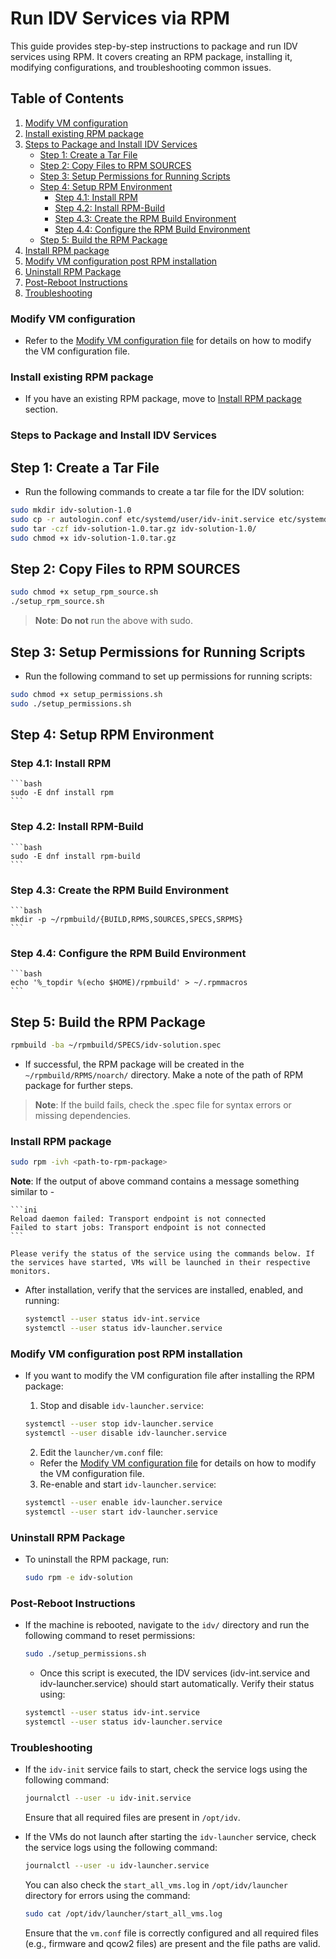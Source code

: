 # Run IDV Services via RPM

This guide provides step-by-step instructions to package and run IDV services using RPM. It covers creating an RPM package, installing it, modifying configurations, and troubleshooting common issues.

## Table of Contents
1. [Modify VM configuration](#modify-vm-configuration)
2. [Install existing RPM package](#install-existing-rpm-package)
3. [Steps to Package and Install IDV Services](#steps-to-package-and-install-idv-services)
   - [Step 1: Create a Tar File](#step-1-create-a-tar-file)
   - [Step 2: Copy Files to RPM SOURCES](#step-2-copy-files-to-rpm-sources)
   - [Step 3: Setup Permissions for Running Scripts](#step-3-setup-permissions-for-running-scripts)
   - [Step 4: Setup RPM Environment](#step-4-setup-rpm-environment)
     - [Step 4.1: Install RPM](#step-41-install-rpm)
     - [Step 4.2: Install RPM-Build](#step-42-install-rpm-build)
     - [Step 4.3: Create the RPM Build Environment](#step-43-create-the-rpm-build-environment)
     - [Step 4.4: Configure the RPM Build Environment](#step-44-configure-the-rpm-build-environment)
   - [Step 5: Build the RPM Package](#step-5-build-the-rpm-package)
4. [Install RPM package](#install-rpm-package)
5. [Modify VM configuration post RPM installation](#modify-vm-configuration-post-rpm-installation)
6. [Uninstall RPM Package](#uninstall-rpm-package)
7. [Post-Reboot Instructions](#post-reboot-instructions)
8. [Troubleshooting](#troubleshooting)


### Modify VM configuration

- Refer to the [Modify VM configuration file](modify-vm-config-file.md) for details on how to modify the VM configuration file.

### Install existing RPM package

- If you have an existing RPM package, move to [Install RPM package](#install-rpm-package) section. 

### Steps to Package and Install IDV Services

## Step 1: Create a Tar File
- Run the following commands to create a tar file for the IDV solution:

```bash
sudo mkdir idv-solution-1.0
sudo cp -r autologin.conf etc/systemd/user/idv-init.service etc/systemd/user/idv-launcher.service init/ launcher/ idv-solution-1.0/
sudo tar -czf idv-solution-1.0.tar.gz idv-solution-1.0/
sudo chmod +x idv-solution-1.0.tar.gz
```

## Step 2: Copy Files to RPM SOURCES

```bash
sudo chmod +x setup_rpm_source.sh
./setup_rpm_source.sh
```
> **Note**: **Do not** run the above with sudo.

## Step 3: Setup Permissions for Running Scripts
- Run the following command to set up permissions for running scripts:

```bash
sudo chmod +x setup_permissions.sh
sudo ./setup_permissions.sh
```

## Step 4: Setup RPM Environment
  ### Step 4.1: Install RPM

    ```bash
    sudo -E dnf install rpm
    ```

  ### Step 4.2: Install RPM-Build

    ```bash
    sudo -E dnf install rpm-build
    ```

  ### Step 4.3: Create the RPM Build Environment

    ```bash
    mkdir -p ~/rpmbuild/{BUILD,RPMS,SOURCES,SPECS,SRPMS}
    ```

  ### Step 4.4: Configure the RPM Build Environment

    ```bash
    echo '%_topdir %(echo $HOME)/rpmbuild' > ~/.rpmmacros
    ```

## Step 5: Build the RPM Package

  ```bash
  rpmbuild -ba ~/rpmbuild/SPECS/idv-solution.spec
  ```
  - If successful, the RPM package will be created in the `~/rpmbuild/RPMS/noarch/` directory. Make a note of the path of RPM package for further steps.
  > **Note**: If the build fails, check the .spec file for syntax errors or missing dependencies. 

### Install RPM package

  ```bash
  sudo rpm -ivh <path-to-rpm-package>
  ```
  
  **Note**: If the output of above command contains a message something similar to -

    ```ini
    Reload daemon failed: Transport endpoint is not connected
    Failed to start jobs: Transport endpoint is not connected
    ```
  
    Please verify the status of the service using the commands below. If the services have started, VMs will be launched in their respective monitors.

  - After installation, verify that the services are installed, enabled, and running:

    ```bash
    systemctl --user status idv-int.service
    systemctl --user status idv-launcher.service
    ```

### Modify VM configuration post RPM installation

- If you want to modify the VM configuration file after installing the RPM package:
  1. Stop and disable `idv-launcher.service`:

    ```bash
    systemctl --user stop idv-launcher.service
    systemctl --user disable idv-launcher.service
    ```
  
  2. Edit the `launcher/vm.conf` file:
    - Refer the [Modify VM configuration file](modify-vm-config-file.md) for details on how to modify the VM configuration file.

  3. Re-enable and start `idv-launcher.service`:
    ```bash
    systemctl --user enable idv-launcher.service
    systemctl --user start idv-launcher.service
    ```

### Uninstall RPM Package

- To uninstall the RPM package, run:

  ```bash
  sudo rpm -e idv-solution
  ```

### Post-Reboot Instructions

- If the machine is rebooted, navigate to the `idv/` directory and run the following command to reset permissions:

  ```bash
  sudo ./setup_permissions.sh
  ```
  - Once this script is executed, the IDV services (idv-int.service and idv-launcher.service) should start automatically. Verify their status using:
  
  ```bash
  systemctl --user status idv-int.service
  systemctl --user status idv-launcher.service
  ```

### Troubleshooting

- If the `idv-init` service fails to start, check the service logs using the following command:

  ```bash
  journalctl --user -u idv-init.service
  ```
  Ensure that all required files are present in `/opt/idv`.

- If the VMs do not launch after starting the `idv-launcher` service, check the service logs using the following command:

  ```bash
  journalctl --user -u idv-launcher.service
  ```

  You can also check the `start_all_vms.log` in `/opt/idv/launcher` directory for errors using the command:

  ```bash
  sudo cat /opt/idv/launcher/start_all_vms.log
  ```  
  Ensure that the `vm.conf` file is correctly configured and all required files (e.g., firmware and qcow2 files) are present and the file paths are valid.
